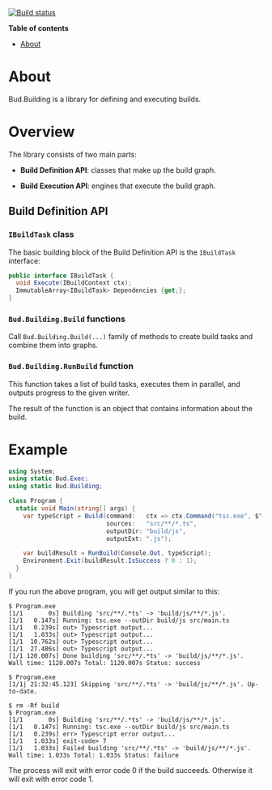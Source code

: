 [![Build status](https://ci.appveyor.com/api/projects/status/6u8p65sqh4hka0bk/branch/master?svg=true)](https://ci.appveyor.com/project/urbas/bud-building/branch/master)

__Table of contents__

* [About](#about)


# About

Bud.Building is a library for defining and executing builds.


# Overview

The library consists of two main parts:

- __Build Definition API__: classes that make up the build graph.

- __Build Execution API__: engines that execute the build graph.


## Build Definition API


### `IBuildTask` class

The basic building block of the Build Definition API is the `IBuildTask` interface:

```csharp
public interface IBuildTask {
  void Execute(IBuildContext ctx);
  ImmutableArray<IBuildTask> Dependencies {get;};
}
```


### `Bud.Building.Build` functions

Call `Bud.Building.Build(...)` family of methods to create build tasks and combine them into graphs.


### `Bud.Building.RunBuild` function

This function takes a list of build tasks, executes them in parallel, and outputs progress to the given writer.

The result of the function is an object that contains information about the build.


# Example

```csharp
using System;
using static Bud.Exec;
using static Bud.Building;

class Program {
  static void Main(string[] args) {
    var typeScript = Build(command:   ctx => ctx.Command("tsc.exe", $"--outDir {ctx.OutputDir} {Args(ctx.Sources)}"),
                           sources:   "src/**/*.ts", 
                           outputDir: "build/js",
                           outputExt: ".js");

    var buildResult = RunBuild(Console.Out, typeScript);
    Environment.Exit(buildResult.IsSuccess ? 0 : 1);
  }
}
```

If you run the above program, you will get output similar to this:

```
$ Program.exe
[1/1       0s] Building 'src/**/.*ts' -> 'build/js/**/*.js'.
[1/1   0.147s] Running: tsc.exe --outDir build/js src/main.ts
[1/1   0.239s] out> Typescript output...
[1/1   1.033s] out> Typescript output...
[1/1  10.762s] out> Typescript output...
[1/1  27.486s] out> Typescript output...
[1/1 120.007s] Done building 'src/**/.*ts' -> 'build/js/**/*.js'.
Wall time: 1120.007s Total: 1120.007s Status: success

$ Program.exe
[1/1| 21:32:45.123] Skipping 'src/**/.*ts' -> 'build/js/**/*.js'. Up-to-date.

$ rm -Rf build
$ Program.exe
[1/1       0s] Building 'src/**/.*ts' -> 'build/js/**/*.js'.
[1/1   0.147s] Running: tsc.exe --outDir build/js src/main.ts
[1/1   0.239s] err> Typescript error output...
[1/1   1.033s] exit-code> 7
[1/1   1.033s] Failed building 'src/**/.*ts' -> 'build/js/**/*.js'.
Wall time: 1.033s Total: 1.033s Status: failure
```

The process will exit with error code 0 if the build succeeds. Otherwise it will exit with error code 1.